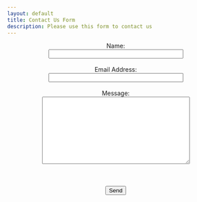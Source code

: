 ```yaml
---
layout: default
title: Contact Us Form
description: Please use this form to contact us
---
```

<script src="https://www.google.com/recaptcha/enterprise.js" async defer></script>
<center>
    <!-- modify this form HTML and place wherever you want your form -->
    <form
      action="https://formspree.io/f/xdkenqyv"
      method="POST"
    >
        <label>Name:</label><br>
        <input type="text" name="name" size="36"><br>
        <br>
        <label>Email Address:</label><br>
        <input type="email" name="email" size="36"><br>
        <br>
        <label>Message:</label><br>
        <textarea name="message" rows="10" cols="40"></textarea><br>
        <br>
        <!-- your other form fields go here -->
        <div class="g-recaptcha" data-sitekey="6LfmYu8qAAAAAJ7GAJQsEtLXJfw5-KViM6je7HzD" data-action="LOGIN"></div><br>
        <br>
        <button type="submit">Send</button>
    </form>
</center>